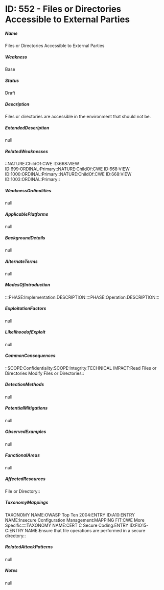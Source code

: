 # ID: 552 - Files or Directories Accessible to External Parties
<h5>Name</h5>Files or Directories Accessible to External Parties
<h5>Weakness</h5>Base
<h5>Status</h5>Draft
<h5>Description</h5>Files or directories are accessible in the environment that should not be.
<h5>ExtendedDescription</h5>null
<h5>RelatedWeaknesses</h5>::NATURE:ChildOf:CWE ID:668:VIEW ID:699:ORDINAL:Primary::NATURE:ChildOf:CWE ID:668:VIEW ID:1000:ORDINAL:Primary::NATURE:ChildOf:CWE ID:668:VIEW ID:1003:ORDINAL:Primary::
<h5>WeaknessOrdinalities</h5>null
<h5>ApplicablePlatforms</h5>null
<h5>BackgroundDetails</h5>null
<h5>AlternateTerms</h5>null
<h5>ModesOfIntroduction</h5>:::PHASE:Implementation:DESCRIPTION::::PHASE:Operation:DESCRIPTION:::
<h5>ExploitationFactors</h5>null
<h5>LikelihoodofExploit</h5>null
<h5>CommonConsequences</h5>::SCOPE:Confidentiality:SCOPE:Integrity:TECHNICAL IMPACT:Read Files or Directories Modify Files or Directories::
<h5>DetectionMethods</h5>null
<h5>PotentialMitigations</h5>null
<h5>ObservedExamples</h5>null
<h5>FunctionalAreas</h5>null
<h5>AffectedResources</h5>File or Directory::
<h5>TaxonomyMappings</h5>TAXONOMY NAME:OWASP Top Ten 2004:ENTRY ID:A10:ENTRY NAME:Insecure Configuration Management:MAPPING FIT:CWE More Specific::::TAXONOMY NAME:CERT C Secure Coding:ENTRY ID:FIO15-C:ENTRY NAME:Ensure that file operations are performed in a secure directory::
<h5>RelatedAttackPatterns</h5>null
<h5>Notes</h5>null

